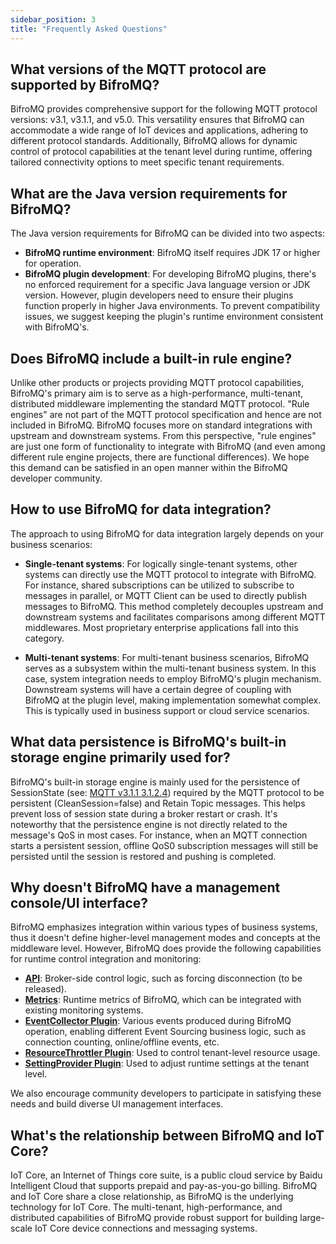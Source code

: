 ```yaml
---
sidebar_position: 3 
title: "Frequently Asked Questions"
---
```


## What versions of the MQTT protocol are supported by BifroMQ?
BifroMQ provides comprehensive support for the following MQTT protocol versions: v3.1, v3.1.1, and v5.0. This versatility ensures that BifroMQ can accommodate a wide range of IoT devices and applications, adhering to different protocol standards. Additionally, BifroMQ allows for dynamic control of protocol capabilities at the tenant level during runtime, offering tailored connectivity options to meet specific tenant requirements.

## What are the Java version requirements for BifroMQ?

The Java version requirements for BifroMQ can be divided into two aspects:

- **BifroMQ runtime environment**: BifroMQ itself requires JDK 17 or higher for operation.
- **BifroMQ plugin development**: For developing BifroMQ plugins, there's no enforced requirement for a specific Java language version or JDK version. However, plugin developers need to ensure their plugins function properly in higher Java environments. To prevent compatibility issues, we suggest keeping the plugin's runtime environment consistent with BifroMQ's.

## Does BifroMQ include a built-in rule engine?

Unlike other products or projects providing MQTT protocol capabilities, BifroMQ's primary aim is to serve as a high-performance, multi-tenant, distributed middleware implementing the standard MQTT protocol. "Rule engines" are not part of the MQTT protocol specification and hence are not included in BifroMQ. 
BifroMQ focuses more on standard integrations with upstream and downstream systems. From this perspective, "rule engines" are just one form of functionality to integrate with BifroMQ (and even among different rule engine projects, there are functional differences). We hope this demand can be satisfied in an open manner within the BifroMQ developer community.

## How to use BifroMQ for data integration?

The approach to using BifroMQ for data integration largely depends on your business scenarios:

- **Single-tenant systems**: For logically single-tenant systems, other systems can directly use the MQTT protocol to integrate with BifroMQ. For instance, shared subscriptions can be utilized to subscribe to messages in parallel, or MQTT Client can be used to directly publish messages to BifroMQ. This method completely decouples upstream and downstream systems and facilitates comparisons among different MQTT middlewares. Most proprietary enterprise applications fall into this category.

- **Multi-tenant systems**: For multi-tenant business scenarios, BifroMQ serves as a subsystem within the multi-tenant business system. In this case, system integration needs to employ BifroMQ's plugin mechanism. Downstream systems will have a certain degree of coupling with BifroMQ at the plugin level, making implementation somewhat complex. This is typically used in business support or cloud service scenarios.

## What data persistence is BifroMQ's built-in storage engine primarily used for?

BifroMQ's built-in storage engine is mainly used for the persistence of SessionState (see: [MQTT v3.1.1 3.1.2.4](http://docs.oasis-open.org/mqtt/mqtt/v3.1.1/os/mqtt-v3.1.1-os.html#_Toc398718028)) required by the MQTT protocol to be persistent (CleanSession=false) and Retain Topic messages. This helps prevent loss of session state during a broker restart or crash. It's noteworthy that the persistence engine is not directly related to the message's QoS in most cases. For instance, when an MQTT connection starts a persistent session, offline QoS0 subscription messages will still be persisted until the session is restored and pushing is completed.

## Why doesn't BifroMQ have a management console/UI interface?

BifroMQ emphasizes integration within various types of business systems, thus it doesn't define higher-level management modes and concepts at the middleware level. However, BifroMQ does provide the following capabilities for runtime control integration and monitoring:

- **[API](../05_user_guide/3_api/intro.md)**: Broker-side control logic, such as forcing disconnection (to be released).
- **[Metrics](../07_admin_guide/03_observability/metrics/intro.md)**: Runtime metrics of BifroMQ, which can be integrated with existing monitoring systems.
- **[EventCollector Plugin](../06_plugin/2_event_collector.md)**: Various events produced during BifroMQ operation, enabling different Event Sourcing business logic, such as connection counting, online/offline events, etc.
- **[ResourceThrottler Plugin](../06_plugin/3_resource_throttler.md)**: Used to control tenant-level resource usage.
- **[SettingProvider Plugin](../06_plugin/4_setting_provider/intro.md)**: Used to adjust runtime settings at the tenant level.

We also encourage community developers to participate in satisfying these needs and build diverse UI management interfaces.

## What's the relationship between BifroMQ and IoT Core?

IoT Core, an Internet of Things core suite, is a public cloud service by Baidu Intelligent Cloud that supports prepaid and pay-as-you-go billing. BifroMQ and IoT Core share a close relationship, as BifroMQ is the underlying technology for IoT Core. The multi-tenant, high-performance, and distributed capabilities of BifroMQ provide robust support for building large-scale IoT Core device connections and messaging systems.